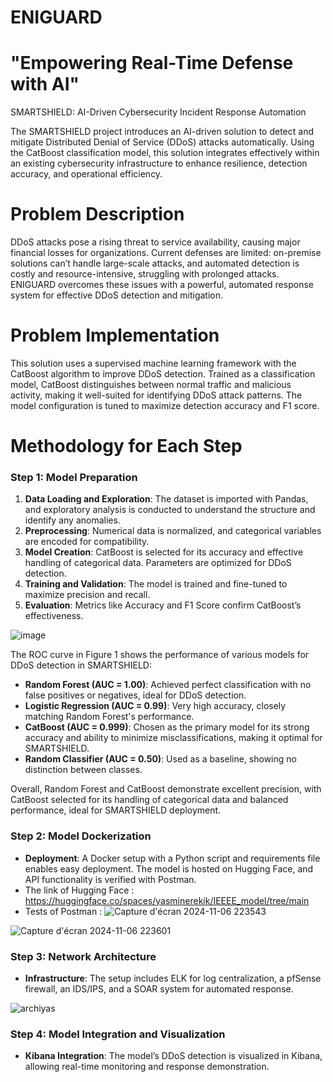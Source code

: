 # ENIGUARD 
# "Empowering Real-Time Defense with AI"
SMARTSHIELD:  AI-Driven Cybersecurity Incident Response Automation

The SMARTSHIELD project introduces an AI-driven solution to detect and mitigate Distributed Denial of Service (DDoS) attacks automatically. 
Using the CatBoost classification model, this solution integrates effectively within an existing cybersecurity infrastructure to enhance resilience, detection accuracy, and operational efficiency.

# Problem Description
DDoS attacks pose a rising threat to service availability, causing major financial losses for organizations. Current defenses are limited: on-premise solutions can’t handle large-scale attacks, and automated detection is costly and resource-intensive, struggling with prolonged attacks. ENIGUARD overcomes these issues with a powerful, automated response system for effective DDoS detection and mitigation.

# Problem Implementation 
This solution uses a supervised machine learning framework with the CatBoost algorithm to improve DDoS detection. Trained as a classification model, CatBoost distinguishes between normal traffic and malicious activity, making it well-suited for identifying DDoS attack patterns.
The model configuration is tuned to maximize detection accuracy and F1 score.

# Methodology for Each Step 
### Step 1: Model Preparation
1. **Data Loading and Exploration**: The dataset is imported with Pandas, and exploratory analysis is conducted to understand the structure and identify any anomalies.
2. **Preprocessing**: Numerical data is normalized, and categorical variables are encoded for compatibility.
3. **Model Creation**: CatBoost is selected for its accuracy and effective handling of categorical data. Parameters are optimized for DDoS detection.
4. **Training and Validation**: The model is trained and fine-tuned to maximize precision and recall.
5. **Evaluation**: Metrics like Accuracy and F1 Score confirm CatBoost’s effectiveness.

![image](https://github.com/user-attachments/assets/dac98226-a21a-4677-9e90-819d8dbf9813)

The ROC curve in Figure 1 shows the performance of various models for DDoS detection in SMARTSHIELD:

- **Random Forest (AUC = 1.00)**: Achieved perfect classification with no false positives or negatives, ideal for DDoS detection.
- **Logistic Regression (AUC = 0.99)**: Very high accuracy, closely matching Random Forest's performance.
- **CatBoost (AUC = 0.999)**: Chosen as the primary model for its strong accuracy and ability to minimize misclassifications, making it optimal for SMARTSHIELD.
- **Random Classifier (AUC = 0.50)**: Used as a baseline, showing no distinction between classes.

Overall, Random Forest and CatBoost demonstrate excellent precision, with CatBoost selected for its handling of categorical data and balanced performance, ideal for SMARTSHIELD deployment.

### Step 2: Model Dockerization
- **Deployment**: A Docker setup with a Python script and requirements file enables easy deployment. The model is hosted on Hugging Face, and API functionality is verified with Postman.
- The link of Hugging Face : https://huggingface.co/spaces/yasminerekik/IEEEE_model/tree/main
- Tests of Postman : 
![Capture d'écran 2024-11-06 223543](https://github.com/user-attachments/assets/e58c6296-c9d3-4c08-b68b-d399b121bf84)

![Capture d'écran 2024-11-06 223601](https://github.com/user-attachments/assets/3ebf3fdd-d1e3-4bb0-8a92-2d6e4c9bdfed)

### Step 3: Network Architecture
- **Infrastructure**: The setup includes ELK for log centralization, a pfSense firewall, an IDS/IPS, and a SOAR system for automated response.

![archiyas](https://github.com/user-attachments/assets/3c916fa2-f896-40d2-8692-b8f176d00b56)


### Step 4: Model Integration and Visualization
- **Kibana Integration**: The model’s DDoS detection is visualized in Kibana, allowing real-time monitoring and response demonstration.


